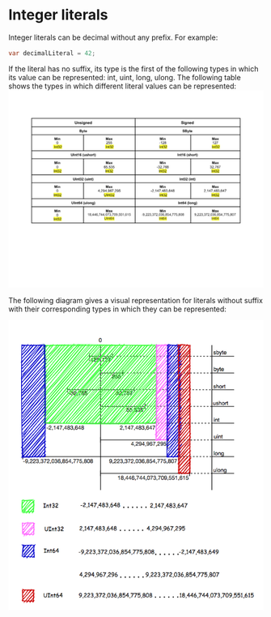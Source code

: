 # Integer literals

Integer literals can be decimal without any prefix. For example:
```c#
var decimalLiteral = 42; 
```
If the literal has no suffix, its type is the first of the following types in which its value can be represented: int, uint, long, ulong.
The following table shows the types in which different literal values can be represented:
![Integer literal](https://github.com/Hunor85/C-sharp/blob/master/001-Types/001-Integral%20numerci%20types/004-integer_literal/docs/integer%20literal.png)


The following diagram gives a visual representation for literals without suffix with their corresponding types in which they can be represented:

![Integer literal 2](https://github.com/Hunor85/C-sharp/blob/master/001-Types/001-Integral%20numerci%20types/004-integer_literal/docs/integer%20literal%202.png)
